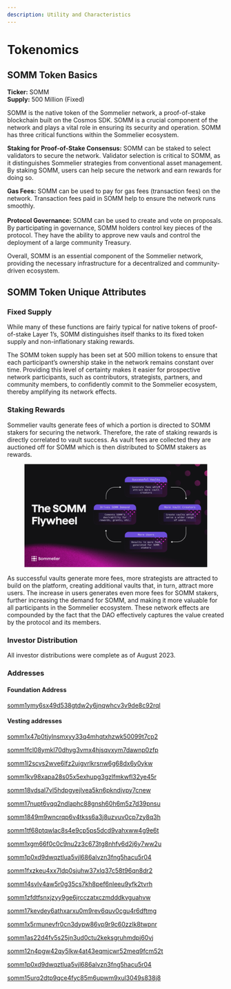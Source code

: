 ```yaml
---
description: Utility and Characteristics
---
```


# Tokenomics

## SOMM Token Basics

**Ticker:** SOMM\
**Supply:** 500 Million (Fixed)

SOMM is the native token of the Sommelier network, a proof-of-stake blockchain built on the Cosmos SDK. SOMM is a crucial component of the network and plays a vital role in ensuring its security and operation. SOMM has three critical functions within the Sommelier ecosystem.

**Staking for Proof-of-Stake Consensus:** SOMM can be staked to select validators to secure the network. Validator selection is critical to SOMM, as it distinguishes Sommelier strategies from conventional asset management. By staking SOMM, users can help secure the network and earn rewards for doing so.&#x20;

**Gas Fees:** SOMM can be used to pay for gas fees (transaction fees) on the network. Transaction fees paid in SOMM help to ensure the network runs smoothly.\
\
**Protocol Governance:** SOMM can be used to create and vote on proposals. By participating in governance, SOMM holders control key pieces of the protocol. They have the ability to approve new vauls and control the deployment of a large community Treasury.&#x20;

Overall, SOMM is an essential component of the Sommelier network, providing the necessary infrastructure for a decentralized and community-driven ecosystem.

## SOMM Token Unique Attributes

### Fixed Supply

While many of these functions are fairly typical for native tokens of proof-of-stake Layer 1’s, SOMM distinguishes itself thanks to its fixed token supply and non-inflationary staking rewards.

The SOMM token supply has been set at 500 million tokens to ensure that each participant’s ownership stake in the network remains constant over time. Providing this level of certainty makes it easier for prospective network participants, such as contributors, strategists, partners, and community members, to confidently commit to the Sommelier ecosystem, thereby amplifying its network effects.

### Staking Rewards

Sommelier vaults generate fees of which a portion is directed to SOMM stakers for securing the network. Therefore, the rate of staking rewards is directly correlated to vault success. As vault fees are collected they are auctioned off for SOMM which is then distributed to SOMM stakers as rewards.&#x20;

<figure><img src="../.gitbook/assets/image.png" alt=""><figcaption></figcaption></figure>

As successful vaults generate more fees, more strategists are attracted to build on the platform, creating additional vaults that, in turn, attract more users. The increase in users generates even more fees for SOMM stakers, further increasing the demand for SOMM, and making it more valuable for all participants in the Sommelier ecosystem. These network effects are compounded by the fact that the DAO effectively captures the value created by the protocol and its members.

### Investor Distribution

All investor distributions were complete as of August 2023.

### Addresses

#### Foundation Address

[somm1ymy6sx49d538gtdw2y6jnqwhcv3v9de8c92rql](https://www.mintscan.io/sommelier/address/somm1ymy6sx49d538gtdw2y6jnqwhcv3v9de8c92rql)


#### Vesting addresses

[somm1x47p0tjylnsmxyy33q4mhqtxhzwk50099t7cp2](https://www.mintscan.io/sommelier/address/somm1x47p0tjylnsmxyy33q4mhqtxhzwk50099t7cp2)

[somm1fcl08ymkl70dhyg3vmx4hjsqvxym7dawnp0zfp](https://www.mintscan.io/sommelier/address/somm1fcl08ymkl70dhyg3vmx4hjsqvxym7dawnp0zfp)

[somm1l2scvs2wve6lfz2ujgvrlkrsnw6g68dx6y0ykw](https://www.mintscan.io/sommelier/address/somm1l2scvs2wve6lfz2ujgvrlkrsnw6g68dx6y0ykw)

[somm1kv98xapa28s05x5exhupg3gzlfmkwfl32ye45r](https://www.mintscan.io/sommelier/address/somm1kv98xapa28s05x5exhupg3gzlfmkwfl32ye45r)

[somm18vdsal7vl5hdpgyejlvea5kn6pkndjvpy7cnew](https://www.mintscan.io/sommelier/address/somm18vdsal7vl5hdpgyejlvea5kn6pkndjvpy7cnew)

[somm17nupt6vqq2ndlaphc88gnsh60h6m5z7d39pnsu](https://www.mintscan.io/sommelier/address/somm17nupt6vqq2ndlaphc88gnsh60h6m5z7d39pnsu)

[somm1849m9wncrqp6v4tkss6a3j8uzvuv0cp7zy8q3h](https://www.mintscan.io/sommelier/address/somm1849m9wncrqp6v4tkss6a3j8uzvuv0cp7zy8q3h)

[somm1tf68ptqwlac8s4e9cp5ps5dcd9vahxww4g9e6t](https://www.mintscan.io/sommelier/address/somm1tf68ptqwlac8s4e9cp5ps5dcd9vahxww4g9e6t)

[somm1xgm66f0c0c9nu2z3c673tg8nhfv6d2j6y7ww2u](https://www.mintscan.io/sommelier/address/somm1xgm66f0c0c9nu2z3c673tg8nhfv6d2j6y7ww2u)

[somm1p0xd9dwqztlua5vjl686alvzn3fng5hacu5r04](https://www.mintscan.io/sommelier/address/somm1p0xd9dwqztlua5vjl686alvzn3fng5hacu5r04)

[somm1fxzkeu4xx7ldp0sjuhw37xlq37c58t96qn8dr2](https://www.mintscan.io/sommelier/address/somm1fxzkeu4xx7ldp0sjuhw37xlq37c58t96qn8dr2)

[somm14svlv4aw5r0g35cs7kh8pef6nleeu9yfk2tvrh](https://www.mintscan.io/sommelier/address/somm14svlv4aw5r0g35cs7kh8pef6nleeu9yfk2tvrh)

[somm1zfdtfsnxjzyy9ge6jrcczatxczmdddkvguahvw](https://www.mintscan.io/sommelier/address/somm1zfdtfsnxjzyy9ge6jrcczatxczmdddkvguahvw)

[somm17kevdey6athxarxu0m9rev6quv0cgu4r6dftmg](https://www.mintscan.io/sommelier/address/somm17kevdey6athxarxu0m9rev6quv0cgu4r6dftmg)

[somm1x5rmunevfr0cn3dypw86vp9r9c60zzlk8twpnr](https://www.mintscan.io/sommelier/address/somm1x5rmunevfr0cn3dypw86vp9r9c60zzlk8twpnr)

[somm1as22d4fv5s25jn3ud0ctu2keksgruhmdpj60vj](https://www.mintscan.io/sommelier/address/somm1as22d4fv5s25jn3ud0ctu2keksgruhmdpj60vj)

[somm12n4pgw42qy5lkw4at43eqmjcwr52meq9fcm52t](https://www.mintscan.io/sommelier/address/somm12n4pgw42qy5lkw4at43eqmjcwr52meq9fcm52t)

[somm1p0xd9dwqztlua5vjl686alvzn3fng5hacu5r04](https://www.mintscan.io/sommelier/address/somm1p0xd9dwqztlua5vjl686alvzn3fng5hacu5r04)

[somm15urq2dtp9qce4fyc85m6upwm9xul3049s838j8](https://www.mintscan.io/sommelier/address/somm15urq2dtp9qce4fyc85m6upwm9xul3049s838j8)


